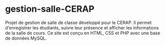 # gestion-salle-CERAP
Projet de gestion de salle de classe développé pour le CERAP. Il permet d'enregistrer les étudiants, suivre leur présence et afficher les informations de la salle de cours. Ce site est conçu en HTML, CSS et PHP avec une base de données MySQL.
